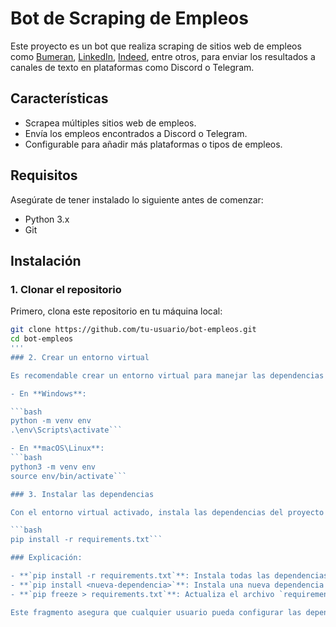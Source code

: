 # Bot de Scraping de Empleos

Este proyecto es un bot que realiza scraping de sitios web de empleos como [Bumeran](https://www.bumeran.com.pe), [LinkedIn](https://www.linkedin.com), [Indeed](https://www.indeed.com), entre otros, para enviar los resultados a canales de texto en plataformas como Discord o Telegram.

## Características

- Scrapea múltiples sitios web de empleos.
- Envía los empleos encontrados a Discord o Telegram.
- Configurable para añadir más plataformas o tipos de empleos.

## Requisitos

Asegúrate de tener instalado lo siguiente antes de comenzar:

- Python 3.x
- Git

## Instalación

### 1. Clonar el repositorio

Primero, clona este repositorio en tu máquina local:

```bash
git clone https://github.com/tu-usuario/bot-empleos.git
cd bot-empleos
'''
### 2. Crear un entorno virtual

Es recomendable crear un entorno virtual para manejar las dependencias del proyecto sin interferir con otros proyectos en tu sistema.

- En **Windows**:

```bash
python -m venv env
.\env\Scripts\activate```

- En **macOS\Linux**:
```bash
python3 -m venv env
source env/bin/activate```

### 3. Instalar las dependencias

Con el entorno virtual activado, instala las dependencias del proyecto utilizando el archivo `requirements.txt`:

```bash
pip install -r requirements.txt```

### Explicación:

- **`pip install -r requirements.txt`**: Instala todas las dependencias listadas en `requirements.txt`.
- **`pip install <nueva-dependencia>`**: Instala una nueva dependencia específica (reemplaza `<nueva-dependencia>` con el nombre de la biblioteca).
- **`pip freeze > requirements.txt`**: Actualiza el archivo `requirements.txt` con las versiones exactas de todas las bibliotecas instaladas en el entorno virtual.

Este fragmento asegura que cualquier usuario pueda configurar las dependencias necesarias para ejecutar el proyecto correctamente.
